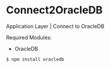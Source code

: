 # Connect2OracleDB
Application Layer | Connect to OracleDB

Required Modules:
- OracleDB

<code>$ npm install oracledb</code>
